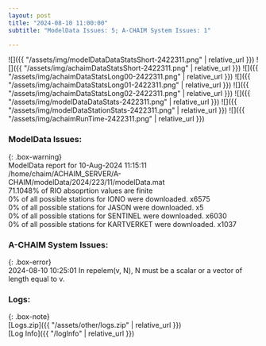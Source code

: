 ```yaml
---
layout: post
title: "2024-08-10 11:00:00"
subtitle: "ModelData Issues: 5; A-CHAIM System Issues: 1"

---
```


![]({{ "/assets/img/modelDataDataStatsShort-2422311.png" | relative_url }})
![]({{ "/assets/img/achaimDataStatsShort-2422311.png" | relative_url }})
![]({{ "/assets/img/achaimDataStatsLong00-2422311.png" | relative_url }})
![]({{ "/assets/img/achaimDataStatsLong01-2422311.png" | relative_url }})
![]({{ "/assets/img/achaimDataStatsLong02-2422311.png" | relative_url }})
![]({{ "/assets/img/modelDataDataStats-2422311.png" | relative_url }})
![]({{ "/assets/img/modelDataStationStats-2422311.png" | relative_url }})
![]({{ "/assets/img/achaimRunTime-2422311.png" | relative_url }})


### ModelData Issues:  
  
{: .box-warning}  
 ModelData report for 10-Aug-2024 11:15:11   
 /home/chaim/ACHAIM_SERVER/A-CHAIM/modelData/2024/223/11/modelData.mat   
 71.1048% of RIO absoprtion values are finite   
 0% of all possible stations for IONO were downloaded. x6575   
 0% of all possible stations for JASON were downloaded. x5   
 0% of all possible stations for SENTINEL were downloaded. x6030   
 0% of all possible stations for KARTVERKET were downloaded. x1037   
  
### A-CHAIM System Issues:  
  
{: .box-error}  
2024-08-10 10:25:01 In repelem(v, N), N must be a scalar or a vector of length equal to v.  

### Logs:  
  
{: .box-note}  
[Logs.zip]({{ "/assets/other/logs.zip" | relative_url }})  
[Log Info]({{ "/logInfo" | relative_url }})  
